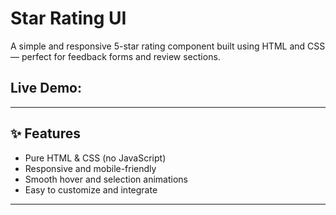 # Star Rating UI

A simple and responsive 5-star rating component built using HTML and CSS — perfect for feedback forms and review sections.

## Live Demo: 
---
## ✨ Features

- Pure HTML & CSS (no JavaScript)
- Responsive and mobile-friendly
- Smooth hover and selection animations
- Easy to customize and integrate

---
